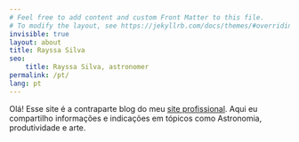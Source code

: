 ```yaml
---
# Feel free to add content and custom Front Matter to this file.
# To modify the layout, see https://jekyllrb.com/docs/themes/#overriding-theme-defaults
invisible: true
layout: about
title: Rayssa Silva
seo: 
    title: Rayssa Silva, astronomer
permalink: /pt/
lang: pt
---
```


Olá! Esse site é a contraparte blog do meu [site profissional](https://rayssags.github.io/pt/). Aqui eu compartilho informações e indicações em tópicos como Astronomia, produtividade e arte.